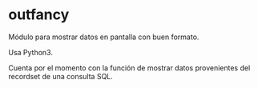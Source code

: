 # outfancy
Módulo para mostrar datos en pantalla con buen formato.

Usa Python3.

Cuenta por el momento con la función de mostrar datos provenientes del recordset de una consulta SQL.
